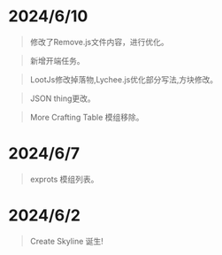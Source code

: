 # 2024/6/10
> 修改了Remove.js文件内容，进行优化。

> 新增开端任务。

> LootJs修改掉落物,Lychee.js优化部分写法,方块修改。

> JSON thing更改。

> More Crafting Table 模组移除。

# 2024/6/7

> exprots 模组列表。

# 2024/6/2

> Create Skyline 诞生!